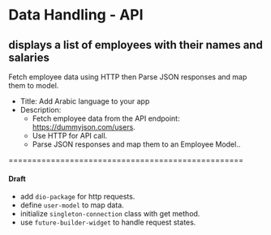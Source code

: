 # Data Handling - API

##  displays a list of employees with their names and salaries
Fetch employee data using HTTP then Parse JSON responses and map them to model.


- Title: Add Arabic language to your app
- Description: 
    - Fetch employee data from the API endpoint: https://dummyjson.com/users.
    - Use HTTP for API call.
    - Parse JSON responses and map them to an Employee Model..

==================================================
#### Draft
  - add `dio-package` for http requests. 
  - define `user-model` to map data.
  - initialize `singleton-connection` class with get method.
  - use `future-builder-widget` to handle request states.